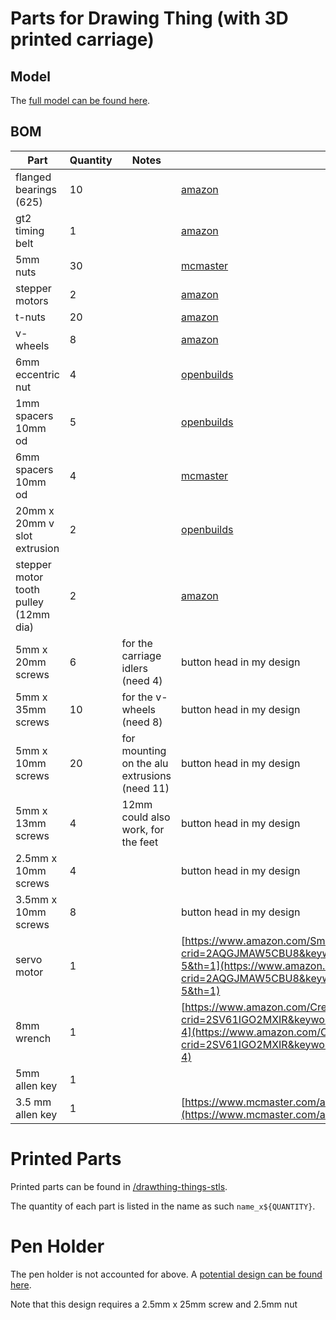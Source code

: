 # Parts for Drawing Thing (with 3D printed carriage)

## Model

The [full model can be found here](https://cad.onshape.com/documents/093c10251b077919c05ae92c/w/7b13786fba2aec43dcfab15d/e/5687b6fe35f0477aa77dedea?renderMode=0&uiState=64137ddfbaa9af4c9b13bd38).

## BOM

| Part | Quantity | Notes | Source | 
| --- | --- | --- | --- |
| flanged bearings (625) | 10 | | [amazon](https://www.amazon.com/uxcell-Bearing-5x16x5mm-Shielded-Bearings/dp/B07Z3DXF14/ref=sr_1_3?crid=8AT1M0DQRGMK&keywords=flanged+bearing+625&qid=1676574078&sprefix=flanged+bearing+625%2Caps%2C78&sr=8-3) |
| gt2 timing belt | 1 | | [amazon](https://www.amazon.com/Printing-Zeelo-Fiberglass-Rostock-Printers/dp/B08974S1CC/ref=sr_1_1_sspa?crid=396XZ4ZAXMS42&keywords=gt2+timing+belt&qid=1676574964&sprefix=gt2+timing+bel%2Caps%2C107&sr=8-1-spons&psc=1&spLa=ZW5jcnlwdGVkUXVhbGlmaWVyPUExOTkwVktVWlFXWkdVJmVuY3J5cHRlZElkPUEwNTIzMzE3MVE0UEQ2RkcxTEFZRSZlbmNyeXB0ZWRBZElkPUEwNTUzMzUzTk83T1ZPNzdNUFpOJndpZGdldE5hbWU9c3BfYXRmJmFjdGlvbj1jbGlja1JlZGlyZWN0JmRvTm90TG9nQ2xpY2s9dHJ1ZQ==)|
| 5mm nuts | 30 | | [mcmaster](https://www.mcmaster.com/nuts/metric-medium-strength-steel-hex-nuts-class-8/thread-size~m5/) |
| stepper motors | 2 | | [amazon](https://www.amazon.com/STEPPERONLINE-Stepper-63-74oz-Connector-Extruder/dp/B07LCHHQ97/ref=sr_1_3?crid=2JKWSAFLUD7FK&keywords=stepper+motor+nema+15&qid=1676574905&sprefix=stepper+motors+nema+15%2Caps%2C94&sr=8-3) |
| t-nuts | 20 | | [amazon](https://www.amazon.com/Fastener-Nickel-Plated-Sliding-Aluminum-Profile/dp/B086MKNYDS/ref=sr_1_8?crid=21VQGH6T8RDXV&keywords=t+nut&qid=1676574676&sprefix=t+nut%2Caps%2C112&sr=8-8) |
| v-wheels | 8 | | [amazon](https://www.amazon.com/V-Shape-Bearing-Accessories-Sliding-Printer/dp/B07NSHH9N4/ref=sr_1_4?crid=18BCJ1C1W468K&keywords=v+wheels&qid=1676574357&sprefix=%2Caps%2C221&sr=8-4) |
| 6mm eccentric nut | 4 | | [openbuilds](https://www.amazon.com/Befenybay-Hexagonal-Eccentric-Column-Printer/dp/B08LMQ8JFY/ref=sr_1_3?crid=186MAB27TI3AC&keywords=eccentric+nuts+5mm+6mm+height&qid=1676574454&sprefix=eccentric+nuts+5mm+6mm+height%2Caps%2C77&sr=8-3) |
| 1mm spacers 10mm od | 5 | | [openbuilds](https://openbuildspartstore.com/precision-shim-10x5x1mm/) |
| 6mm spacers 10mm od | 4 | | [mcmaster](https://www.mcmaster.com/spacers/system-of-measurement~metric/for-screw-size~m5/length~6-mm/od~10mm/) |
| 20mm x 20mm v slot extrusion | 2 | | [openbuilds](https://openbuildspartstore.com/v-slot-20x20-linear-rail/?sku=255-LP&gclid=Cj0KCQiAxbefBhDfARIsAL4XLRqRouKE4KMl3HNY35u6MQoBaKNPmS5ODHVxXfpoFuROiafi1i7nwi4aAs3AEALw_wcB) |
| stepper motor tooth pulley (12mm dia) | 2 | | [amazon](https://www.amazon.com/GT2-Creality-Ender-3-Printer-Stepper/dp/B088WB8D7W/ref=sr_1_3?crid=1XFDO30864FP9&keywords=stepper+motor+pulley+25+teeth+5mm&qid=1676579183&sprefix=stepper+motor+pulley+25+teeth+5mm%2Caps%2C68&sr=8-3) |
| 5mm x 20mm screws | 6 | for the carriage idlers (need 4) | button head in my design |
| 5mm x 35mm screws | 10 | for the v-wheels (need 8) | button head in my design |
| 5mm x 10mm screws | 20 | for mounting on the alu extrusions (need 11) | button head in my design |
| 5mm x 13mm screws | 4 | 12mm could also work, for the feet | button head in my design |
| 2.5mm x 10mm screws | 4 | | button head in my design |
| 3.5mm x 10mm screws | 8 | | button head in my design |
| servo motor | 1 | | [https://www.amazon.com/Smraza-Helicopter-Airplane-Control-Arduino/dp/B07L2SF3R4/ref=sr_1_5?crid=2AQGJMAW5CBU8&keywords=servo%2Bmotor&qid=1676579262&sprefix=servo%2Bmotor%2Caps%2C82&sr=8-5&th=1](https://www.amazon.com/Smraza-Helicopter-Airplane-Control-Arduino/dp/B07L2SF3R4/ref=sr_1_5?crid=2AQGJMAW5CBU8&keywords=servo%2Bmotor&qid=1676579262&sprefix=servo%2Bmotor%2Caps%2C82&sr=8-5&th=1) |
| 8mm wrench | 1 | | [https://www.amazon.com/Crescent-8mm-Point-Combination-Wrench/dp/B095KWT4QZ/ref=sr_1_4?crid=2SV61IGO2MXIR&keywords=8mm+wrench&qid=1676584359&s=hi&sprefix=8mm+wrench%2Ctools%2C78&sr=1-4](https://www.amazon.com/Crescent-8mm-Point-Combination-Wrench/dp/B095KWT4QZ/ref=sr_1_4?crid=2SV61IGO2MXIR&keywords=8mm+wrench&qid=1676584359&s=hi&sprefix=8mm+wrench%2Ctools%2C78&sr=1-4) |
| 5mm allen key | 1 | | | [https://www.mcmaster.com/allen-keys/l-keys-9/system-of-measurement~metric/size~5-mm/](https://www.mcmaster.com/allen-keys/l-keys-9/system-of-measurement~metric/size~5-mm/) |
| 3.5 mm allen key | 1 | | [https://www.mcmaster.com/allen-keys/l-keys-9/system-of-measurement~metric/size~3-5-mm/](https://www.mcmaster.com/allen-keys/l-keys-9/system-of-measurement~metric/size~3-5-mm/) |

# Printed Parts

Printed parts can be found in [/drawthing-things-stls](/drawing-thing-stls).

The quantity of each part is listed in the name as such `name_x${QUANTITY}`.

# Pen Holder

The pen holder is not accounted for above. A [potential design can be found here](https://cad.onshape.com/documents/c1f5eeb5e941fbf9d7330a99/w/dd3d59e4690b0b43272af915/e/82ecaea7c0ef64149c49e771?renderMode=0&uiState=64137e56fdbd7c18958dbbed).

Note that this design requires a 2.5mm x 25mm screw and 2.5mm nut
